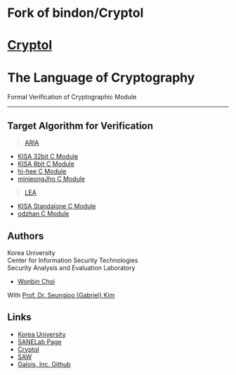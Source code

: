 # Fork of bindon/Cryptol

# [Cryptol](https://github.com/bindon/Cryptol)
The Language of Cryptography
=========
Formal Verification of Cryptographic Module

-----

## Target Algorithm for Verification

> [ARIA](https://seed.kisa.or.kr/iwt/ko/sup/EgovAriaInfo.do)
- [KISA 32bit C Module](https://seed.kisa.or.kr/cmm/fms/AtcFileDown.do?type=C&fileSn=0&atchFileId=000000000000409&bbsId=BBSMSTR_000000000002&nttId=39)
- [KISA 8bit C Module](https://seed.kisa.or.kr/cmm/fms/AtcFileDown.do?type=C&fileSn=0&atchFileId=000000000000409&bbsId=BBSMSTR_000000000002&nttId=39)
- [hi-hee C Module](https://github.com/hi-hee/ARIA)
- [minjeongJho C Module](https://github.com/minjeongJho/ARIA)
> [LEA](https://seed.kisa.or.kr/iwt/ko/sup/EgovLeaInfo.do)
- [KISA Standalone C Module](http://seed.kisa.or.kr/cmm/fms/AtcFileDown.do;jsessionid=A686742F5032B7FA7EBA3AAF0DB14B9B?type=C&fileSn=3&atchFileId=000000000000779&bbsId=BBSMSTR_000000000002&nttId=88)
- [odzhan C Module](https://github.com/odzhan/lea)


## Authors

Korea University<br />
Center for Information Security Technologies<br />
Security Analysis and Evaluation Laboratory<br />

- [Wonbin Choi](https://github.com/bindon)

With [Prof. Dr. Seungjoo (Gabriel) Kim](http://skim.name)

## Links

- [Korea University](http://korea.ac.kr)
- [SANELab Page](http://kimlab.net)
- [Cryptol](https://cryptol.net)
- [SAW](https://saw.galois.com)
- [Galois, Inc. Github](https://github.com/GaloisInc)

